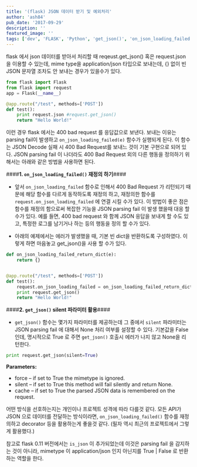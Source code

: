 ```yaml
---
title: '(flask) JSON 데이터 받기 및 예외처리'
author: 'ash84'
pub_date: '2017-09-29'
description: ''
featured_image: ''
tags: ['dev', 'FLASK', 'Python', 'get_json()', 'on_json_loading_failed']
---
```


flask 에서 json 데이터를 받아서 처리할 때 reqeust.get_json() 혹은 request.json 을 이용할 수 있는데, mime type을 application/json 타입으로 보내는데, {} 없이 빈 JSON 문자열 조차도 안 보내는 경우가 있을수가 있다. 


```python
from flask import Flask
from flask import request 
app = Flask(__name__)

@app.route("/test", methods=['POST'])
def test():
    print request.json #request.get_json()
    return "Hello World!"

```

이런 경우 flask 에서는 400 bad request 를 응답값으로 보낸다. 보내는 이유는 parsing fail이 발생하고 `on_json_loading_failed(e)` 함수가 실행되게 된다. 이 함수는 JSON Decode 실패 시 400 Bad Request를 보내느 것이 기본 구현으로 되어 있다. JSON parsing fail 이 나더라도 400 Bad Request 외의 다른 행동을 정의하기 위해서는 아래와 같은 방법을 사용하면 된다. 


####**1. `on_json_loading_failed()` 재정의 하기**####

- 앞서 `on_json_loading_failed` 함수로 인해서 400 Bad Request 가 리턴되기 때문에 해당 함수를 다르게 동작하도록 재정의 하고, 재정의한 함수를 `request.on_json_loading_failed` 에 연결 시킬 수가 있다. 이 방법이 좋은 점은 함수를 재정의 함으로써 복잡한 기능을 JSON parsing fail 이 발생 했을때 대응 할수가 있다. 예를 들면, 400 bad request 와 함께 JSON 응답을 보내게 할 수도 있고, 특정한 로그를 남기거나 하는 등의 행동을 정의 할 수가 있다. 

- 아래의 예제에서는 에러가 발생했을 때, 기본 빈 dict을 반환하도록 구성하였다. 이렇게 하면 마음놓고 get_json()을 사용 할 수가 있다. 

```python 
def on_json_loading_failed_return_dict(e):
    return {}


@app.route("/test", methods=['POST'])
def test():
    request.on_json_loading_failed = on_json_loading_failed_return_dict
    print request.get_json()
    return "Hello World!" 
```






####**2. `get_json()` silent 파라미터 활용**####

- `get_json()` 함수는 몇가지 파라미터를 제공하는데 그 중에서 `silent` 파라미터는 JSON parsing fail 에 대해서 None 처리 여부를 설정할 수 있다. 기본값을 False인데, 명시적으로 True 로 주면 `get_json()` 호출시 에러가 나지 않고 None을 리턴한다. 

```python
print request.get_json(silent=True)
```
 

**Parameters:**

- force – if set to True the mimetype is ignored.
- silent – if set to True this method will fail silently and return None.
- cache – if set to True the parsed JSON data is remembered on the request.


어떤 방식을 선호하는지는 개인이나 프로젝트 성격에 따라 다를것 같다. 모든 API가 JSON 으로 데이터를 전달하는 방식이라면, `on_json_loading_failed()` 함수를 재정의하고 decorator 등을 활용하는게 좋을것 같다. (필자 역시 최근의 프로젝트에서 그렇게 활용했다.) 

참고로 flask 0.11 버전에서는 `is_json` 이 추가되었는데 이것은 parsing fail 을 감지하는 것이 아니라, mimetype 이 application/json 인지 아닌지를 True | False 로 반환하는 역할을 한다. 


